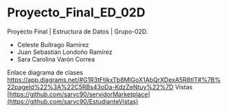 # Proyecto_Final_ED_02D
Proyecto Final | Estructura de Datos | Grupo-02D.

- Celeste Buitrago Ramírez
- Juan Sebastián Londoño Ramírez
- Sara Carolina Varón Correa

Enlace diagrama de clases
https://app.diagrams.net/#G1R3tFtikxTb8MlGoX1AbQrXDexA5R8tlT#%7B%22pageId%22%3A%22C5RBs43oDa-KdzZeNtuy%22%7D
Vistas
[https://github.com/sarvc90/servidorMarketplace](https://github.com/sarvc90/EstudianteVistas)
